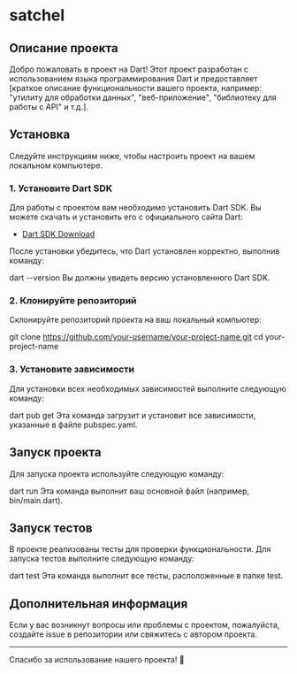 # satchel

## Описание проекта

Добро пожаловать в проект на Dart! Этот проект разработан с использованием языка программирования Dart и предоставляет [краткое описание функциональности вашего проекта, например: "утилиту для обработки данных", "веб-приложение", "библиотеку для работы с API" и т.д.].  

## Установка

Следуйте инструкциям ниже, чтобы настроить проект на вашем локальном компьютере.

### 1. Установите Dart SDK

Для работы с проектом вам необходимо установить Dart SDK. Вы можете скачать и установить его с официального сайта Dart:

- [Dart SDK Download](https://dart.dev/get-dart)

После установки убедитесь, что Dart установлен корректно, выполнив команду:

dart --version
Вы должны увидеть версию установленного Dart SDK.

### 2. Клонируйте репозиторий

Склонируйте репозиторий проекта на ваш локальный компьютер:

git clone https://github.com/your-username/your-project-name.git
cd your-project-name
### 3. Установите зависимости

Для установки всех необходимых зависимостей выполните следующую команду:

dart pub get
Эта команда загрузит и установит все зависимости, указанные в файле pubspec.yaml.

## Запуск проекта

Для запуска проекта используйте следующую команду:

dart run <filename>
Эта команда выполнит ваш основной файл (например, bin/main.dart).
## Запуск тестов

В проекте реализованы тесты для проверки функциональности. Для запуска тестов выполните следующую команду:

dart test
Эта команда выполнит все тесты, расположенные в папке test.

## Дополнительная информация

Если у вас возникнут вопросы или проблемы с проектом, пожалуйста, создайте issue в репозитории или свяжитесь с автором проекта.

---

Спасибо за использование нашего проекта! 🎉
